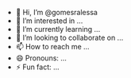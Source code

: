 - 👋 Hi, I’m @gomesralessa
- 👀 I’m interested in ...
- 🌱 I’m currently learning ...
- 💞️ I’m looking to collaborate on ...
- 📫 How to reach me ...
- 😄 Pronouns: ...
- ⚡ Fun fact: ...

<!---
gomesralessa/gomesralessa is a ✨ special ✨ repository because its `README.md` (this file) appears on your GitHub profile.
You can click the Preview link to take a look at your changes.
--->
